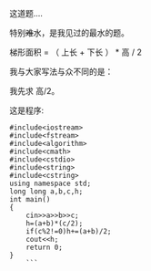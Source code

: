 这道题....

特别~~难~~水，是我见过的最水的题。

梯形面积 = （ 上长 + 下长 ） * 高 / 2

我与大家写法与众不同的是：

我先求 高/2。

这是程序:
```
#include<iostream>
#include<fstream>
#include<algorithm>
#include<cmath>
#include<cstdio>
#include<string>
#include<cstring>
using namespace std;
long long a,b,c,h;
int main()
{
	cin>>a>>b>>c;
   	h=(a+b)*(c/2);
   	if(c%2!=0)h+=(a+b)/2;
  	cout<<h;
	return 0;
}
    ```